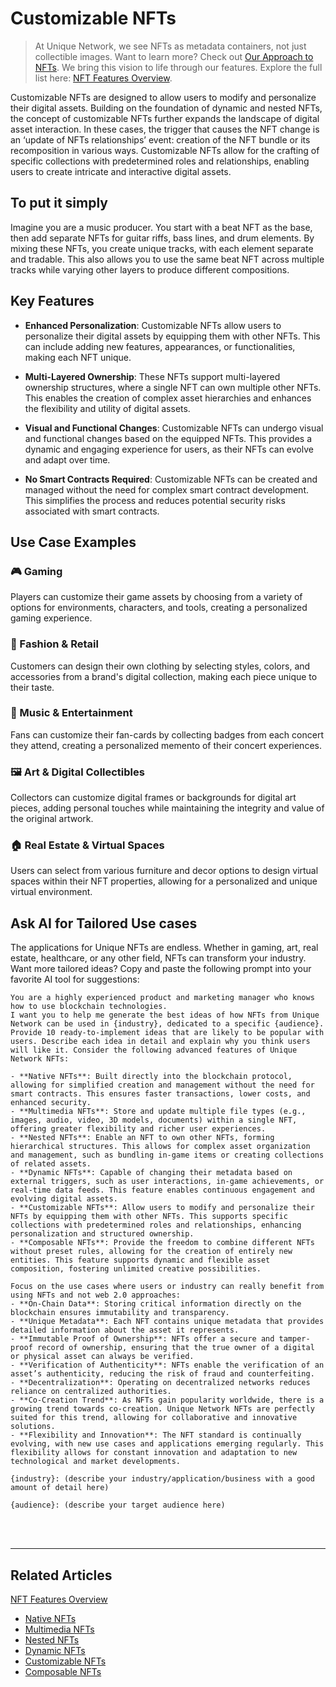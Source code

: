 # Customizable NFTs

> At Unique Network, we see NFTs as metadata containers, not just collectible images. Want to learn more? Check out [Our Approach to NFTs](../approach.md). We bring this vision to life through our features. Explore the full list here: [NFT Features Overview](../token-types/nft.md).

Customizable NFTs are designed to allow users to modify and personalize their digital assets. Building on the foundation of dynamic and nested NFTs, the concept of customizable NFTs further expands the landscape of digital asset interaction. In these cases, the trigger that causes the NFT change is an ‘update of NFTs relationships’ event: creation of the NFT bundle or its recomposition in various ways. Customizable NFTs allow for the crafting of specific collections with predetermined roles and relationships, enabling users to create intricate and interactive digital assets.

## To put it simply

Imagine you are a music producer. You start with a beat NFT as the base, then add separate NFTs for guitar riffs, bass lines, and drum elements. By mixing these NFTs, you create unique tracks, with each element separate and tradable. This also allows you to use the same beat NFT across multiple tracks while varying other layers to produce different compositions.

## Key Features

- **Enhanced Personalization**:
  Customizable NFTs allow users to personalize their digital assets by equipping them with other NFTs. This can include adding new features, appearances, or functionalities, making each NFT unique.

- **Multi-Layered Ownership**:
  These NFTs support multi-layered ownership structures, where a single NFT can own multiple other NFTs. This enables the creation of complex asset hierarchies and enhances the flexibility and utility of digital assets.

- **Visual and Functional Changes**:
  Customizable NFTs can undergo visual and functional changes based on the equipped NFTs. This provides a dynamic and engaging experience for users, as their NFTs can evolve and adapt over time.

- **No Smart Contracts Required**:
  Customizable NFTs can be created and managed without the need for complex smart contract development. This simplifies the process and reduces potential security risks associated with smart contracts.

## Use Case Examples

### 🎮 Gaming
Players can customize their game assets by choosing from a variety of options for environments, characters, and tools, creating a personalized gaming experience.

### 👗 Fashion & Retail
Customers can design their own clothing by selecting styles, colors, and accessories from a brand's digital collection, making each piece unique to their taste.

### 🎵 Music & Entertainment
Fans can customize their fan-cards by collecting badges from each concert they attend, creating a personalized memento of their concert experiences.

### 🖼️ Art & Digital Collectibles
Collectors can customize digital frames or backgrounds for digital art pieces, adding personal touches while maintaining the integrity and value of the original artwork.

### 🏠 Real Estate & Virtual Spaces
Users can select from various furniture and decor options to design virtual spaces within their NFT properties, allowing for a personalized and unique virtual environment.


## Ask AI for Tailored Use cases  

The applications for Unique NFTs are endless. Whether in gaming, art, real estate, healthcare, or any other field, NFTs can transform your industry. Want more tailored ideas? Copy and paste the following prompt into your favorite AI tool for suggestions:

```plaintext
You are a highly experienced product and marketing manager who knows how to use blockchain technologies.
I want you to help me generate the best ideas of how NFTs from Unique Network can be used in {industry}, dedicated to a specific {audience}. Provide 10 ready-to-implement ideas that are likely to be popular with users. Describe each idea in detail and explain why you think users will like it. Consider the following advanced features of Unique Network NFTs:

- **Native NFTs**: Built directly into the blockchain protocol, allowing for simplified creation and management without the need for smart contracts. This ensures faster transactions, lower costs, and enhanced security.
- **Multimedia NFTs**: Store and update multiple file types (e.g., images, audio, video, 3D models, documents) within a single NFT, offering greater flexibility and richer user experiences.
- **Nested NFTs**: Enable an NFT to own other NFTs, forming hierarchical structures. This allows for complex asset organization and management, such as bundling in-game items or creating collections of related assets.
- **Dynamic NFTs**: Capable of changing their metadata based on external triggers, such as user interactions, in-game achievements, or real-time data feeds. This feature enables continuous engagement and evolving digital assets.
- **Customizable NFTs**: Allow users to modify and personalize their NFTs by equipping them with other NFTs. This supports specific collections with predetermined roles and relationships, enhancing personalization and structured ownership.
- **Composable NFTs**: Provide the freedom to combine different NFTs without preset rules, allowing for the creation of entirely new entities. This feature supports dynamic and flexible asset composition, fostering unlimited creative possibilities.

Focus on the use cases where users or industry can really benefit from using NFTs and not web 2.0 approaches:
- **On-Chain Data**: Storing critical information directly on the blockchain ensures immutability and transparency.
- **Unique Metadata**: Each NFT contains unique metadata that provides detailed information about the asset it represents.
- **Immutable Proof of Ownership**: NFTs offer a secure and tamper-proof record of ownership, ensuring that the true owner of a digital or physical asset can always be verified.
- **Verification of Authenticity**: NFTs enable the verification of an asset’s authenticity, reducing the risk of fraud and counterfeiting.
- **Decentralization**: Operating on decentralized networks reduces reliance on centralized authorities.
- **Co-Creation Trend**: As NFTs gain popularity worldwide, there is a growing trend towards co-creation. Unique Network NFTs are perfectly suited for this trend, allowing for collaborative and innovative solutions.
- **Flexibility and Innovation**: The NFT standard is continually evolving, with new use cases and applications emerging regularly. This flexibility allows for constant innovation and adaptation to new technological and market developments.

{industry}: (describe your industry/application/business with a good amount of detail here)

{audience}: (describe your target audience here)
```

<br>

<br>

---

## Related Articles

[NFT Features Overview](../token-types/nft.md)

- [Native NFTs](../nft-features/native.md)
- [Multimedia NFTs](../nft-features/multimedia.md)
- [Nested NFTs](../nft-features/nested.md)
- [Dynamic NFTs](../nft-features/dynamic.md)
- [Customizable NFTs](../nft-features/customizable.md)
- [Composable NFTs](../nft-features/composable.md)
 